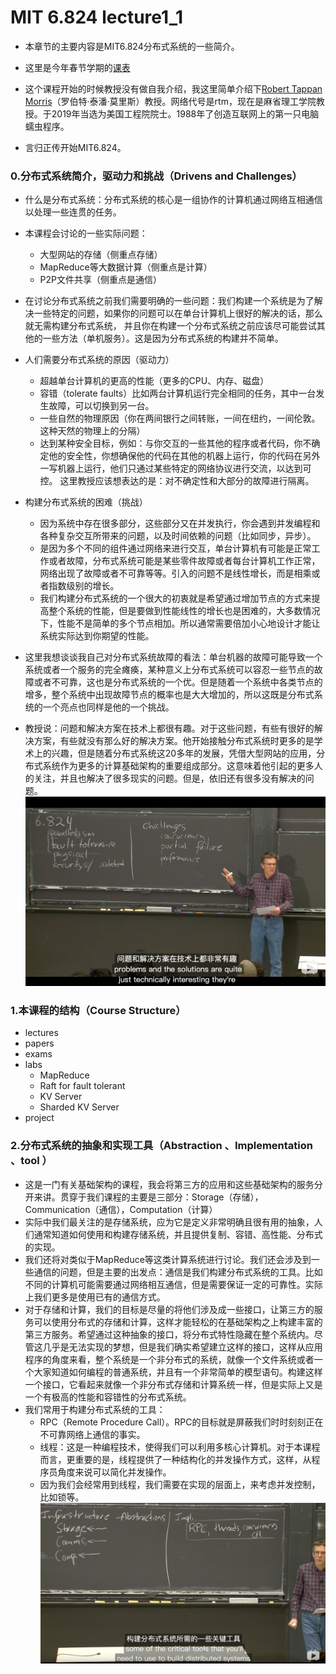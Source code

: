 # MIT 6.824 lecture1_1
* 本章节的主要内容是MIT6.824分布式系统的一些简介。
* 这里是今年春节学期的[课表](https://pdos.csail.mit.edu/6.824/schedule.html)

* 这个课程开始的时候教授没有做自我介绍，我这里简单介绍下[Robert Tappan Morris](https://en.wikipedia.org/wiki/Robert_Tappan_Morris)（罗伯特·泰潘·莫里斯）教授。网络代号是rtm，现在是麻省理工学院教授。于2019年当选为美国工程院院士。1988年了创造互联网上的第一只电脑蠕虫程序。
* 言归正传开始MIT6.824。

### 0.分布式系统简介，驱动力和挑战（Drivens and Challenges）
* 什么是分布式系统：分布式系统的核心是一组协作的计算机通过网络互相通信以处理一些连贯的任务。
* 本课程会讨论的一些实际问题：
    * 大型网站的存储（侧重点存储）
    * MapReduce等大数据计算（侧重点是计算）
    * P2P文件共享（侧重点是通信）

* 在讨论分布式系统之前我们需要明确的一些问题：我们构建一个系统是为了解决一些特定的问题，如果你的问题可以在单台计算机上很好的解决的话，那么就无需构建分布式系统， 并且你在构建一个分布式系统之前应该尽可能尝试其他的一些方法（单机服务）。这是因为分布式系统的构建并不简单。

* 人们需要分布式系统的原因（驱动力）
    * 超越单台计算机的更高的性能（更多的CPU、内存、磁盘）
    * 容错（tolerate faults）比如两台计算机运行完全相同的任务，其中一台发生故障，可以切换到另一台。
    * 一些自然的物理原因（你在两间银行之间转账，一间在纽约，一间伦敦。这种天然的物理上的分隔）
    * 达到某种安全目标，例如：与你交互的一些其他的程序或者代码，你不确定他的安全性，你想确保他的代码在其他的机器上运行，你的代码在另外一写机器上运行，他们只通过某些特定的网络协议进行交流，以达到可控。 这里教授应该想表达的是：对不确定性和大部分的故障进行隔离。

* 构建分布式系统的困难（挑战）
    * 因为系统中存在很多部分，这些部分又在并发执行，你会遇到并发编程和各种复杂交互所带来的问题，以及时间依赖的问题（比如同步，异步）。
    * 是因为多个不同的组件通过网络来进行交互，单台计算机有可能是正常工作或者故障，分布式系统可能是某些零件故障或者每台计算机工作正常，网络出现了故障或者不可靠等等。引入的问题不是线性增长，而是相乘或者指数级别的增长。
    * 我们构建分布式系统的一个很大的初衷就是希望通过增加节点的方式来提高整个系统的性能，但是要做到性能线性的增长也是困难的，大多数情况下，性能不是简单的多个节点相加。所以通常需要倍加小心地设计才能让系统实际达到你期望的性能。

* 这里我想谈谈我自己对分布式系统故障的看法：单台机器的故障可能导致一个系统或者一个服务的完全瘫痪，某种意义上分布式系统可以容忍一些节点的故障或者不可靠，这也是分布式系统的一个优。但是随着一个系统中各类节点的增多，整个系统中出现故障节点的概率也是大大增加的，所以这既是分布式系统的一个亮点也同样是他的一个挑战。

* 教授说：问题和解决方案在技术上都很有趣。对于这些问题，有些有很好的解决方案，有些就没有那么好的解决方案。他开始接触分布式系统时更多的是学术上的兴趣，但是随着分布式系统这20多年的发展，凭借大型网站的应用，分布式系统作为更多的计算基础架构的重要组成部分。这意味着他引起的更多人的关注，并且也解决了很多现实的问题。但是，依旧还有很多没有解决的问题。
    ![p1](https://github.com/walterzhaoJR/MIT6_824/blob/master/course/1_1_introduction/mit6824_1_1_1.jpg)

### 1.本课程的结构（Course Structure）
* lectures
* papers
* exams
* labs
    * MapReduce
    * Raft for fault tolerant
    * KV Server
    * Sharded KV Server
* project

### 2.分布式系统的抽象和实现工具（Abstraction 、Implementation 、tool ）
* 这是一门有关基础架构的课程，我会将第三方的应用和这些基础架构的服务分开来讲。贯穿于我们课程的主要是三部分：Storage（存储），Communication（通信），Computation（计算）
* 实际中我们最关注的是存储系统，应为它是定义非常明确且很有用的抽象，人们通常知道如何使用和构建存储系统，并且提供复制、容错、高性能、分布式的实现。
* 我们还将对类似于MapReduce等这类计算系统进行讨论。我们还会涉及到一些通信的问题，但是主要的出发点：通信是我们构建分布式系统的工具。比如不同的计算机可能需要通过网络相互通信，但是需要保证一定的可靠性。实际上我们更多是使用已有的通信方式。
* 对于存储和计算，我们的目标是尽量的将他们涉及成一些接口，让第三方的服务可以使用分布式的存储和计算，这样才能轻松的在基础架构之上构建丰富的第三方服务。希望通过这种抽象的接口，将分布式特性隐藏在整个系统内。尽管这几乎是无法实现的梦想，但是我们确实希望建立这样的接口，这样从应用程序的角度来看，整个系统是一个非分布式的系统，就像一个文件系统或者一个大家知道如何编程的普通系统，并且有一个非常简单的模型语句。构建这样一个接口，它看起来就像一个非分布式存储和计算系统一样，但是实际上又是一个有极高的性能和容错性的分布式系统。
* 我们常用于构建分布式系统的工具：
    * RPC（Remote Procedure Call）。RPC的目标就是屏蔽我们时时刻刻正在不可靠网络上通信的事实。
    * 线程：这是一种编程技术，使得我们可以利用多核心计算机。对于本课程而言，更重要的是，线程提供了一种结构化的并发操作方式，这样，从程序员角度来说可以简化并发操作。
    * 因为我们会经常用到线程，我们需要在实现的层面上，来考虑并发控制，比如锁等。
    ![p2](https://github.com/walterzhaoJR/MIT6_824/blob/master/course/1_1_introduction/mit6824_1_1_2.jpg)
